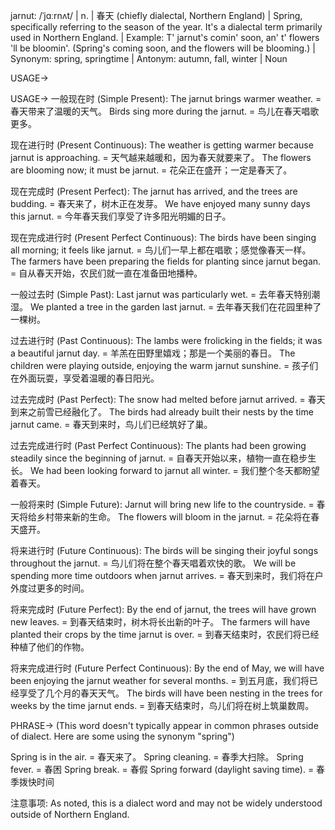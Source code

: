 jarnut: /ˈjɑːrnʌt/ | n. | 春天 (chiefly dialectal, Northern England) | Spring, specifically referring to the season of the year.  It's a dialectal term primarily used in Northern England. |  Example: T' jarnut's comin' soon, an' t' flowers 'll be bloomin'. (Spring's coming soon, and the flowers will be blooming.) | Synonym: spring, springtime | Antonym: autumn, fall, winter | Noun

USAGE->

USAGE->
一般现在时 (Simple Present):
The jarnut brings warmer weather. = 春天带来了温暖的天气。
Birds sing more during the jarnut. = 鸟儿在春天唱歌更多。


现在进行时 (Present Continuous):
The weather is getting warmer because jarnut is approaching. = 天气越来越暖和，因为春天就要来了。
The flowers are blooming now; it must be jarnut. = 花朵正在盛开；一定是春天了。


现在完成时 (Present Perfect):
The jarnut has arrived, and the trees are budding. = 春天来了，树木正在发芽。
We have enjoyed many sunny days this jarnut. = 今年春天我们享受了许多阳光明媚的日子。


现在完成进行时 (Present Perfect Continuous):
The birds have been singing all morning; it feels like jarnut. = 鸟儿们一早上都在唱歌；感觉像春天一样。
The farmers have been preparing the fields for planting since jarnut began. = 自从春天开始，农民们就一直在准备田地播种。


一般过去时 (Simple Past):
Last jarnut was particularly wet. = 去年春天特别潮湿。
We planted a tree in the garden last jarnut. = 去年春天我们在花园里种了一棵树。


过去进行时 (Past Continuous):
The lambs were frolicking in the fields; it was a beautiful jarnut day. = 羊羔在田野里嬉戏；那是一个美丽的春日。
The children were playing outside, enjoying the warm jarnut sunshine. = 孩子们在外面玩耍，享受着温暖的春日阳光。


过去完成时 (Past Perfect):
The snow had melted before jarnut arrived. = 春天到来之前雪已经融化了。
The birds had already built their nests by the time jarnut came. = 春天到来时，鸟儿们已经筑好了巢。


过去完成进行时 (Past Perfect Continuous):
The plants had been growing steadily since the beginning of jarnut. = 自春天开始以来，植物一直在稳步生长。
We had been looking forward to jarnut all winter. = 我们整个冬天都盼望着春天。


一般将来时 (Simple Future):
Jarnut will bring new life to the countryside. = 春天将给乡村带来新的生命。
The flowers will bloom in the jarnut. = 花朵将在春天盛开。


将来进行时 (Future Continuous):
The birds will be singing their joyful songs throughout the jarnut. = 鸟儿们将在整个春天唱着欢快的歌。
We will be spending more time outdoors when jarnut arrives. = 春天到来时，我们将在户外度过更多的时间。


将来完成时 (Future Perfect):
By the end of jarnut, the trees will have grown new leaves. = 到春天结束时，树木将长出新的叶子。
The farmers will have planted their crops by the time jarnut is over. = 到春天结束时，农民们将已经种植了他们的作物。


将来完成进行时 (Future Perfect Continuous):
By the end of May, we will have been enjoying the jarnut weather for several months. = 到五月底，我们将已经享受了几个月的春天天气。
The birds will have been nesting in the trees for weeks by the time jarnut ends. = 到春天结束时，鸟儿们将在树上筑巢数周。



PHRASE->
(This word doesn't typically appear in common phrases outside of dialect.  Here are some using the synonym "spring")

Spring is in the air. = 春天来了。
Spring cleaning. = 春季大扫除。
Spring fever. = 春困
Spring break. = 春假
Spring forward (daylight saving time). = 春季拨快时间


注意事项:  As noted, this is a dialect word and may not be widely understood outside of Northern England.